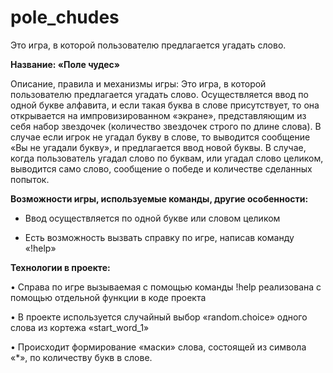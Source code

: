 # pole_chudes
Это игра, в которой пользователю предлагается угадать слово.

**Название: «Поле чудес»**

Описание, правила и механизмы игры: Это игра, в которой пользователю предлагается угадать слово.
Осуществляется ввод по одной букве алфавита, и если такая буква в слове присутствует, то она открывается на импровизированном «экране»,
представляющим из себя набор звездочек (количество звездочек строго по длине слова).
В случае если игрок не угадал букву в слове, то выводится сообщение «Вы не угадали букву», и предлагается ввод новой буквы.
В случае, когда пользователь угадал слово по буквам, или угадал слово целиком, выводится само слово, сообщение о победе и количестве сделанных попыток.

**Возможности игры, используемые команды, другие особенности:**

-	Ввод осуществляется по одной букве или словом целиком

-	Есть возможность вызвать справку по игре, написав команду «!help»

**Технологии в проекте:**

•	Справа по игре вызываемая с помощью команды !help реализована с помощью отдельной функции в коде проекта

•	В проекте используется случайный выбор «random.choice» одного слова из кортежа «start_word_1»

•	Происходит формирование «маски» слова, состоящей из символа «*», по количеству букв в слове.
